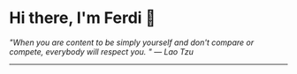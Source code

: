 <h1>Hi there, I'm Ferdi 👋</h1>

<p><em>
  "When you are content to be simply yourself and don't compare or compete, everybody will respect you. " — Lao Tzu
</em></p>

---

